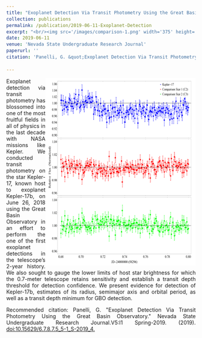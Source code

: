 ```yaml
---
title: "Exoplanet Detection Via Transit Photometry Using the Great Basin Observatory"
collection: publications
permalink: /publication/2019-06-11-Exoplanet-Detection
excerpt: "<br/><img src='/images/comparison-1.png' width='375' height='471' align='left'> This paper is about the detection of Kepler-17b with the Great Basin Observatory."
date: 2019-06-11
venue: 'Nevada State Undergraduate Research Journal'
paperurl: ''
citation: 'Panelli, G. &quot;Exoplanet Detection Via Transit Photometry Using the Great Basin Observatory.&quot; <i>Nevada State Undergraduate Research Journal</i>.V5:I1 Spring-2019. (2019).<a href="http://dx.doi.org/10.15629/6.7.8.7.5_5-1_S-2019_4">doi:10.15629/6.7.8.7.5_5-1_S-2019_4.</a>. '

---
```

<div align="justify">
<p><img src="/images/comparison-1.png" width="400" height="500" align="right"/>
Exoplanet detection via transit photometry has blossomed into one of the most fruitful fields in all of physics in the last decade with NASA missions like Kepler. We conducted transit photometry on the star Kepler-17, known host to exoplanet Kepler-17b, on June 26, 2018 using the Great Basin Observatory in an effort to perform the one of the first exoplanet detections in the telescope’s 2-year history. We also sought to gauge the lower limits of host star brightness for which the 0.7-meter telescope retains sensitivity and establish a transit depth threshold for detection confidence. We present evidence for detection of Kepler-17b, estimates of its radius, semimajor axis and orbital period, as well as a transit depth minimum for GBO detection.

Recommended citation: Panelli, G. "Exoplanet Detection Via Transit Photometry Using the Great
Basin Observatory." Nevada State Undergraduate Research Journal.V5:I1 Spring-2019. (2019). <a href="http://dx.doi.org/10.15629/6.7.8.7.5_5-1_S-2019_4">doi:10.15629/6.7.8.7.5_5-1_S-2019_4.</a>
</div>